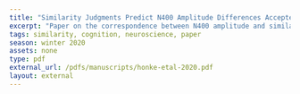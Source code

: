 ```yaml
---
title: "Similarity Judgments Predict N400 Amplitude Differences Accepted for Publication at Neuropsychologia"
excerpt: "Paper on the correspondence between N400 amplitude and similarity processing accepted for publication at Neuropsychologia."
tags: similarity, cognition, neuroscience, paper
season: winter 2020
assets: none
type: pdf
external_url: /pdfs/manuscripts/honke-etal-2020.pdf
layout: external
---
```

